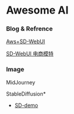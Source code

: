 # Awesome AI

### Blog & Refrence

[Aws+SD-WebUI](https://aws.amazon.com/cn/blogs/china/quickly-build-a-hosted-stable-diffusion-ai-drawing-visualization-environment-based-on-sagemaker-notebook/ "Aws+SD-WebUI")

[SD-WebUI 电商模特](https://aws.amazon.com/cn/blogs/china/generating-ai-models-to-match-outfits-in-e-commerce-scenarios/)


### Image

MidJourney

StableDiffusion*

- [SD-demo](https://stablediffusion.fr/)
